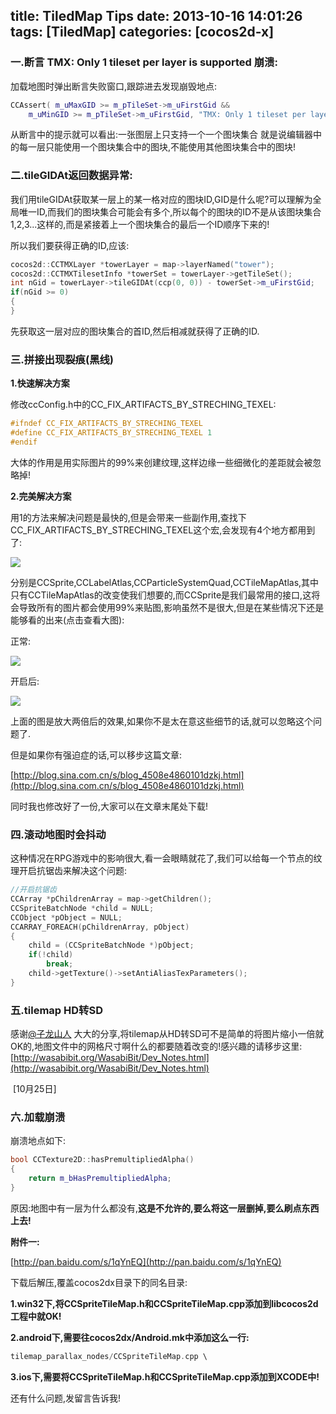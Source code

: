 title: TiledMap Tips
date: 2013-10-16 14:01:26
tags: [TiledMap]
categories: [cocos2d-x]
---
### 一.断言 TMX: Only 1 tileset per layer is supported 崩溃:

<!--more-->

加载地图时弹出断言失败窗口,跟踪进去发现崩毁地点:
```c++
CCAssert( m_uMaxGID >= m_pTileSet->m_uFirstGid &&
    m_uMinGID >= m_pTileSet->m_uFirstGid, "TMX: Only 1 tileset per layer is supported");
```
从断言中的提示就可以看出:一张图层上只支持一个一个图块集合
就是说编辑器中的每一层只能使用一个图块集合中的图块,不能使用其他图块集合中的图块!





### 二.tileGIDAt返回数据异常:

我们用tileGIDAt获取某一层上的某一格对应的图块ID,GID是什么呢?可以理解为全局唯一ID,而我们的图块集合可能会有多个,所以每个的图块的ID不是从该图块集合1,2,3...这样的,而是紧接着上一个图块集合的最后一个ID顺序下来的!

所以我们要获得正确的ID,应该:
```c++
cocos2d::CCTMXLayer *towerLayer = map->layerNamed("tower");
cocos2d::CCTMXTilesetInfo *towerSet = towerLayer->getTileSet();
int nGid = towerLayer->tileGIDAt(ccp(0, 0)) - towerSet->m_uFirstGid;
if(nGid >= 0)
{
}
```
先获取这一层对应的图块集合的首ID,然后相减就获得了正确的ID.





### 三.拼接出现裂痕(黑线)

**1.快速解决方案**

修改ccConfig.h中的CC_FIX_ARTIFACTS_BY_STRECHING_TEXEL:
```c++
#ifndef CC_FIX_ARTIFACTS_BY_STRECHING_TEXEL
#define CC_FIX_ARTIFACTS_BY_STRECHING_TEXEL 1
#endif
```
大体的作用是用实际图片的99%来创建纹理,这样边缘一些细微化的差距就会被忽略掉!



**2.完美解决方案**

用1的方法来解决问题是最快的,但是会带来一些副作用,查找下CC_FIX_ARTIFACTS_BY_STRECHING_TEXEL这个宏,会发现有4个地方都用到了:

![](/images/b39a481b6b66a40162dad2a2c52008f99129cb83.jpg)

分别是CCSprite,CCLabelAtlas,CCParticleSystemQuad,CCTileMapAtlas,其中只有CCTileMapAtlas的改变使我们想要的,而CCSprite是我们最常用的接口,这将会导致所有的图片都会使用99%来贴图,影响虽然不是很大,但是在某些情况下还是能够看的出来(点击查看大图):

正常:

![](/images/4220b6514671a4567ca56c6e199f49070b019f31.jpg)

开启后:

![](/images/8de1d1d02a2860a7cc0eb5f17f4f99daf7a8a97a.jpg)

上面的图是放大两倍后的效果,如果你不是太在意这些细节的话,就可以忽略这个问题了.

但是如果你有强迫症的话,可以移步这篇文章:

[http://blog.sina.com.cn/s/blog_4508e4860101dzkj.html](http://blog.sina.com.cn/s/blog_4508e4860101dzkj.html)

同时我也修改好了一份,大家可以在文章末尾处下载!



### 四.滚动地图时会抖动

这种情况在RPG游戏中的影响很大,看一会眼睛就花了,我们可以给每一个节点的纹理开启抗锯齿来解决这个问题:
```c++
//开启抗锯齿
CCArray *pChildrenArray = map->getChildren();
CCSpriteBatchNode *child = NULL;
CCObject *pObject = NULL;
CCARRAY_FOREACH(pChildrenArray, pObject)
{
	child = (CCSpriteBatchNode *)pObject;
	if(!child)
		break;
	child->getTexture()->setAntiAliasTexParameters();
}
```


### 五.tilemap HD转SD

感谢[@子龙山人](http://weibo.com/1703959697/AdGzcoLTo?type=repost) 大大的分享,将tilemap从HD转SD可不是简单的将图片缩小一倍就OK的,地图文件中的网格尺寸啊什么的都要随着改变的!感兴趣的请移步这里:[http://wasabibit.org/WasabiBit/Dev_Notes.html](http://wasabibit.org/WasabiBit/Dev_Notes.html)



 [10月25日]

### 六.加载崩溃

崩溃地点如下:
```c++
bool CCTexture2D::hasPremultipliedAlpha()
{
    return m_bHasPremultipliedAlpha;
}
```
原因:地图中有一层为什么都没有,**这是不允许的,要么将这一层删掉,要么刷点东西上去!**





**附件一:**

[http://pan.baidu.com/s/1qYnEQ](http://pan.baidu.com/s/1qYnEQ)

下载后解压,覆盖cocos2dx目录下的同名目录:

**1.win32下,将CCSpriteTileMap.h和CCSpriteTileMap.cpp添加到libcocos2d工程中就OK!**

**2.android下,需要往cocos2dx/Android.mk中添加这么一行:**
```c++
tilemap_parallax_nodes/CCSpriteTileMap.cpp \
```
**3.ios下,需要将CCSpriteTileMap.h和CCSpriteTileMap.cpp添加到XCODE中!**





还有什么问题,发留言告诉我!